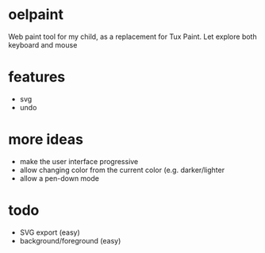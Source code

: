 # oelpaint

Web paint tool for my child, as a replacement for Tux Paint. Let explore both keyboard and mouse

# features

* svg
* undo

# more ideas

* make the user interface progressive
* allow changing color from the current color (e.g. darker/lighter
* allow a pen-down mode

# todo

* SVG export (easy)
* background/foreground (easy)
